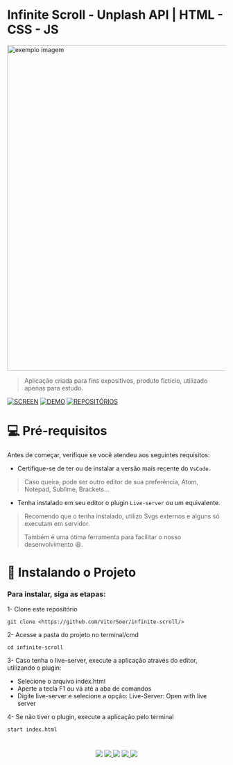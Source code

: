 # Infinite Scroll - Unplash API | HTML - CSS - JS

<img width="750rem" src="https://github.com/VitorSoer/infinite-scroll/blob/main/img/infinite.gif" alt="exemplo imagem">

>Aplicação criada para fins expositivos, produto fictício, utilizado apenas para estudo.

[![SCREEN](https://img.shields.io/badge/Preview_FullPage%20-%23323330.svg?&style=for-the-badge&logo=perfil&logoColor=black&color=6aa4f2)](https://github.com/VitorSoer/infinite-scroll/blob/main/img/infinite-preview.png)
[![DEMO](https://img.shields.io/badge/Veja_a_Demo_Aqui%20-%23323330.svg?&style=for-the-badge&logo=perfil&logoColor=black&color=FF0080)](https://vitorsoer.github.io/infinite-scroll/)
[![REPOSITÓRIOS](https://img.shields.io/badge/Veja_também...%20-%23323330.svg?&style=for-the-badge&logo=repositório&logoColor=black&color=8000FF)](https://github.com/VitorSoer?tab=repositories)

#

# 💻 Pré-requisitos

Antes de começar, verifique se você atendeu aos seguintes requisitos:
* Certifique-se de ter ou de instalar a versão mais recente do `VsCode`.

>Caso queira, pode ser outro editor de sua preferência, Atom, Notepad, Sublime, Brackets... 

* Tenha instalado em seu editor o plugin `Live-server` ou um equivalente.

>Recomendo que o tenha instalado, utilizo Svgs externos e alguns só executam em servidor.
>
>Também é uma ótima ferramenta para facilitar o nosso desenvolvimento 😆.  

#

# 🚀 Instalando o Projeto

### Para instalar, siga as etapas:

1- Clone este repositório

```console
git clone <https://github.com/VitorSoer/infinite-scroll/>
```

2- Acesse a pasta do projeto no terminal/cmd

```console
cd infinite-scroll
```

3- Caso tenha o live-server, execute a aplicação através do editor, utilizando o plugin:
* Selecione o arquivo index.html
* Aperte a tecla F1 ou vá até a aba de comandos
* Digite live-server e selecione a opção: Live-Server: Open with live server

4- Se não tiver o plugin, execute a aplicação pelo terminal

```console
start index.html
```
#

<div align="center"> 
  <a href="https://www.linkedin.com/in/vitorsoer/" target="_blank"><img src="https://img.shields.io/badge/-LinkedIn-%230077B5?style=for-the-badge&logo=linkedin&logoColor=white" target="_blank"></a> 
  <a href="https://bit.ly/3qzDRe3" target="_blank"><img src="https://img.shields.io/badge/WhatsApp-25D366?style=for-the-badge&logo=whatsapp&logoColor=white" target="_blank">
  <a href = "mailto:contato.soer@gmail.com"><img src="https://img.shields.io/badge/Gmail-D14836?style=for-the-badge&logo=gmail&logoColor=white" target="_blank"></a>
  <a href="https://discord.gg/et9Be2NJ" target="_blank"><img src="https://img.shields.io/badge/Discord-7289DA?style=for-the-badge&logo=discord&logoColor=white" target="_blank">
  <a href="https://figma.com/@VitorSoer" target="_blank"><img src="https://img.shields.io/badge/Figma-F24E1E?style=for-the-badge&logo=figma&logoColor=white" target="_blank">
</div>

